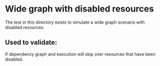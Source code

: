 # Wide graph with disabled resources

The test in this directory exists to simulate a wide graph scenario with disabled resources.

## Used to validate:

If dependency graph and execution will skip over resources that have been disabled.
